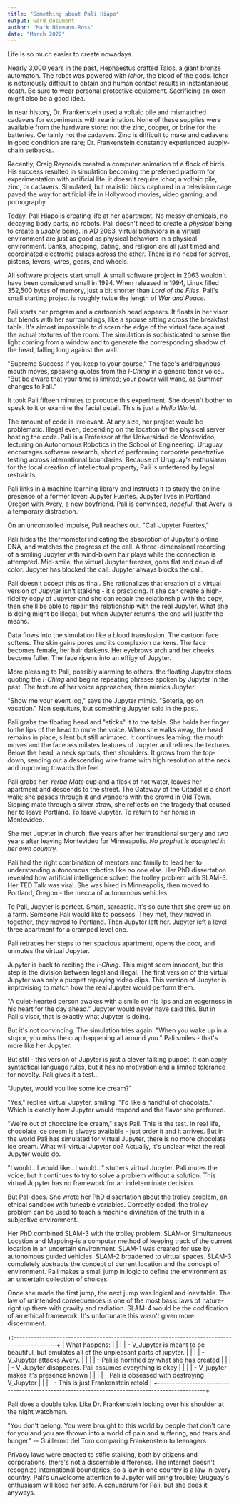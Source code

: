 ```yaml
---
title: "Something about Pali Hiapo"
output: word_document
author: "Mark Niemann-Ross"
date: "March 2022"
---
```


Life is so much easier to create nowadays.

Nearly 3,000 years in the past, Hephaestus crafted Talos, a giant bronze automaton. The robot was powered with *ichor*, the blood of the gods. Ichor is notoriously difficult to obtain and human contact results in instantaneous death. Be sure to wear personal protective equipment. Sacrificing an oxen might also be a good idea.

In near history, Dr. Frankenstein used a voltaic pile and mismatched cadavers for experiments with reanimation. None of these supplies were available from the hardware store: not the zinc, copper, or brine for the batteries. Certainly not the cadavers. Zinc is difficult to make and cadavers in good condition are rare; Dr. Frankenstein constantly experienced supply-chain setbacks.

Recently, Craig Reynolds created a computer animation of a flock of birds. His success resulted in simulation becoming the preferred platform for experimentation with artificial life: it doesn't require ichor, a voltaic pile, zinc, or cadavers. Simulated, but realistic birds captured in a television cage paved the way for artificial life in Hollywood movies, video gaming, and pornography.

Today, Pali Hiapo is creating life at her apartment. No messy chemicals, no decaying body parts, no robots. Pali doesn't need to create a *physical* being to create a *usable* being. In AD 2063, virtual behaviors in a virtual environment are just as good as physical behaviors in a physical environment. Banks, shopping, dating, and religion are all just timed and coordinated electronic pulses across the ether. There is no need for servos, pistons, levers, wires, gears, and wheels.

All software projects start small. A small software project in 2063 wouldn't have been considered small in 1994. When released in 1994, Linux filled 352,500 bytes of memory, just a bit shorter than *Lord of the Flies*. Pali's small starting project is roughly twice the length of *War and Peace.*

Pali starts her program and a cartoonish head appears. It floats in her visor but blends with her surroundings, like a spouse sitting across the breakfast table. It's almost impossible to discern the edge of the virtual face against the actual textures of the room. The simulation is sophisticated to sense the light coming from a window and to generate the corresponding shadow of the head, falling long against the wall.

"Supreme Success if you keep to your course," The face's androgynous mouth moves, speaking quotes from the *I-Ching* in a generic tenor voice.. "But be aware that your time is limited; your power will wane, as Summer changes to Fall."

It took Pali fifteen minutes to produce this experiment. She doesn't bother to speak to it or examine the facial detail. This is just a *Hello World*.

The amount of code is irrelevant. At any size, her project would be problematic. Illegal even, depending on the location of the physical server hosting the code. Pali is a Professor at the Universidad de Montevideo, lecturing on Autonomous Robotics in the School of Engineering. Uruguay encourages software research, short of performing corporate penetrative testing across international boundaries. Because of Uruguay's enthusiasm for the local creation of intellectual property, Pali is unfettered by legal restraints.

Pali links in a machine learning library and instructs it to study the online presence of a former lover: Jupyter Fuertes. Jupyter lives in Portland Oregon with Avery, a new boyfriend. Pali is convinced, *hopeful*, that Avery is a temporary distraction.

On an uncontrolled impulse, Pali reaches out. "Call Jupyter Fuertes,"

Pali hides the thermometer indicating the absorption of Jupyter's online DNA, and watches the progress of the call. A three-dimensional recording of a smiling Jupyter with wind-blown hair plays while the connection is attempted. Mid-smile, the virtual Jupyter freezes, goes flat and devoid of color. Jupyter has blocked the call. Jupyter always blocks the call.

Pali doesn't accept this as final. She rationalizes that creation of a virtual version of Jupyter isn't stalking - it's practicing. If she can create a high-fidelity copy of Jupyter-and she can repair the relationship with the copy, then she'll be able to repair the relationship with the real Jupyter. What she is doing might be illegal, but when Jupyter returns, the end will justify the means.

Data flows into the simulation like a blood transfusion. The cartoon face softens. The skin gains pores and its complexion darkens. The face becomes female, her hair darkens. Her eyebrows arch and her cheeks become fuller. The face ripens into an effigy of Jupyter.

More pleasing to Pali, possibly alarming to others, the floating Jupyter stops quoting the *I-Ching* and begins repeating phrases spoken by Jupyter in the past. The texture of her voice approaches, then mimics Jupyter.

"Show me your event log," says the Jupyter mimic. "Soteria, go on vacation." Non sequiturs, but something Jupyter said in the past.

Pali grabs the floating head and "sticks" it to the table. She holds her finger to the lips of the head to mute the voice. When she walks away, the head remains in place, silent but still animated. It continues learning: the mouth moves and the face assimilates features of Jupyter and refines the textures. Below the head, a neck sprouts, then shoulders. It grows from the top-down, sending out a descending wire frame with high resolution at the neck and improving towards the feet.

Pali grabs her *Yerba Mate* cup and a flask of hot water, leaves her apartment and descends to the street. The Gateway of the Citadel is a short walk; she passes through it and wanders with the crowd in Old Town. Sipping mate through a silver straw, she reflects on the tragedy that caused her to leave Portland. To leave Jupyter. To return to her home in Montevideo.

She met Jupyter in church, five years after her transitional surgery and two years after leaving Montevideo for Minneapolis. *No prophet is accepted in her own country.*

Pali had the right combination of mentors and family to lead her to understanding autonomous robotics like no one else. Her PhD dissertation revealed how artificial intelligence solved the trolley problem with SLAM-3. Her TED Talk was viral. She was hired in Minneapolis, then moved to Portland, Oregon - the mecca of autonomous vehicles.

To Pali, Jupyter is perfect. Smart, sarcastic. It's so cute that she grew up on a farm. Someone Pali would like to possess. They met, they moved in together, they moved to Portland. Then Jupyter left her. Jupyter left a level three apartment for a cramped level one.

Pali retraces her steps to her spacious apartment, opens the door, and unmutes the virtual Jupyter.

Jupyter is back to reciting the *I-Ching*. This might seem innocent, but this step is the division between legal and illegal. The first version of this virtual Jupyter was only a puppet replaying video clips. This version of Jupyter is improvising to match how the real Jupyter would perform them.

"A quiet-hearted person awakes with a smile on his lips and an eagerness in his heart for the day ahead." Jupyter would never have said this. But in Pali's visor, that is exactly what Jupyter is doing.

But it's not convincing. The simulation tries again: "When you wake up in a stupor, you miss the crap happening all around you." Pali smiles - that's more like her Jupyter.

But still - this version of Jupyter is just a clever talking puppet. It can apply syntactical language rules, but it has no motivation and a limited tolerance for novelty. Pali gives it a test...

"Jupyter, would you like some ice cream?"

"Yes," replies virtual Jupyter, smiling. "I'd like a handful of chocolate." Which is exactly how Jupyter would respond and the flavor she preferred.

"We're out of chocolate ice cream," says Pali. This is the test. In real life, chocolate ice cream is always available - just order it and it arrives. But in the world Pali has simulated for virtual Jupyter, there is no more chocolate ice cream. What will virtual Jupyter do? Actually, it's unclear what the real Jupyter would do.

"I would...I would like...I would..." stutters virtual Jupyter. Pali mutes the voice, but it continues to try to solve a problem without a solution. This virtual Jupyter has no framework for an indeterminate decision.

But Pali does. She wrote her PhD dissertation about the trolley problem, an ethical sandbox with tuneable variables. Correctly coded, the trolley problem can be used to teach a machine divination of the truth in a subjective environment.

Her PhD combined SLAM-3 with the trolley problem. SLAM-or Simultaneous Location and Mapping-is a computer method of keeping track of the current location in an uncertain environment. SLAM-1 was created for use by autonomous guided vehicles. SLAM-2 broadened to virtual spaces. SLAM-3 completely abstracts the concept of current location and the concept of environment. Pali makes a small jump in logic to define the environment as an uncertain collection of choices.

Once she made the first jump, the next jump was logical and inevitable. The law of unintended consequences is one of the most basic laws of nature-right up there with gravity and radiation. SLAM-4 would be the codification of an ethical framework. It's unfortunate this wasn't given more discernment.

+:---------------------------------------------------------------------------------------------+
| What happens:                                                                                |
|                                                                                              |
| -   V_Jupyter is meant to be beautiful, but emulates all of the unpleasant parts of jupyter. |
|                                                                                              |
| -   V_Jupyter attacks Avery.                                                                 |
|                                                                                              |
| -   Pali is horrified by what she has created                                                |
|                                                                                              |
| -   V_Jupyter disappears. Pali assumes everything is okay                                    |
|                                                                                              |
| -   V_jupyter makes it's presence known                                                      |
|                                                                                              |
| -   Pali is obsessed with destroying V_Jupyter                                               |
|                                                                                              |
| -   This is just Frankenstein retold                                                         |
+----------------------------------------------------------------------------------------------+

Pali does a double take. Like Dr. Frankenstein looking over his shoulder at the night watchman.

"You don't belong. You were brought to this world by people that don't care for you and you are thrown into a world of pain and suffering, and tears and hunger" -- Guillermo del Toro comparing Frankenstein to teenagers

Privacy laws were enacted to stifle stalking, both by citizens and corporations; there's not a discernible difference. The internet doesn't recognize international boundaries, so a law in one country is a law in every country. Pali's unwelcome attention to Jupyter will bring trouble; Uruguay's enthusiasm will keep her safe. A conundrum for Pali, but she does it anyways.

 
